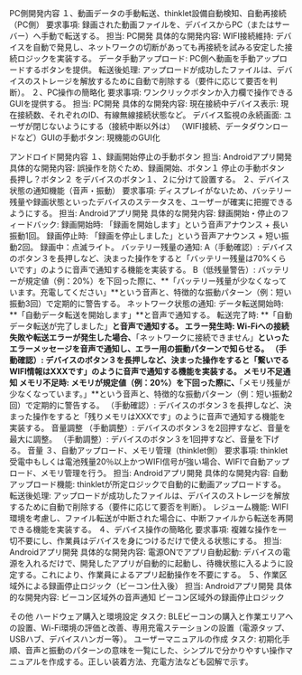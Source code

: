  PC側開発内容
１、動画データの手動転送、thinklet設備自動検知、自動再接続（PC側）
要求事項: 録画された動画ファイルを、デバイスからPC（またはサーバー）へ手動で転送する。
担当: PC開発
具体的な開発内容:
WIFI接続維持: デバイスを自動で発見し、ネットワークの切断があっても再接続を試みる安定した接続ロジックを実装する。
データ手動アップロード: PC側へ動画を手動アップロードするボタンを提供。
転送後処理: アップロードが成功したファイルは、デバイスのストレージを解放するために自動で削除する（要件に応じて要否を判断）。
２、PC操作の簡略化
要求事項: ワンクリックボタンか入力欄で操作できるGUIを提供する。
担当: PC開発
具体的な開発内容:
現在接続中デバイス表示: 現在接続数、それぞれのID、有線無線接続状態など。
デバイス監視の永続画面: ユーザが閉じないようにする（接続中断以外は）
（WIFI接続、データダウンロードなど）GUIの手動ボタン: 現機能のGUI化

アンドロイド開発内容
１、録画開始停止の手動ボタン
担当: Androidアプリ開発
具体的な開発内容:
誤操作を防ぐため、録画開始、ボタン１
停止の手動ボタン　長押し？ボタン２
をデバイスのボタン１、２に分けて設置する。
２、デバイス状態の通知機能（音声・振動）
要求事項: ディスプレイがないため、バッテリー残量や録画状態といったデバイスのステータスを、ユーザーが確実に把握できるようにする。
担当: Androidアプリ開発
具体的な開発内容:
録画開始・停止のフィードバック:
録画開始時: 「録画を開始します」という音声アナウンス + 長い振動1回。
録画停止時: 「録画を停止しました」という音声アナウンス + 短い振動2回。
録画中：点滅ライト。
バッテリー残量の通知:
A（手動確認）: デバイスのボタン３を長押しなど、決まった操作をすると「バッテリー残量は70%くらいです」のように音声で通知する機能を実装する。
B（低残量警告）: バッテリーが規定値（例：20%）を下回った際に、**「バッテリー残量が少なくなっています。充電してください」**という音声と、特徴的な振動パターン（例：短い振動3回）で定期的に警告する。
ネットワーク状態の通知:
データ転送開始時: **「自動データ転送を開始します」**と音声で通知する。
転送完了時: **「自動データ転送が完了しました」**と音声で通知する。
エラー発生時: Wi-Fiへの接続失敗や転送エラーが発生した場合、**「ネットワークに接続できません」**といったエラーメッセージを音声で通知し、エラー用の振動パターンで知らせる。
（手動確認）: デバイスのボタン３を長押しなど、決まった操作をすると「繋いでるWIFI情報はXXXです」のように音声で通知する機能を実装する。
メモリ不足通知
メモリ不足時: メモリが規定値（例：20%）を下回った際に、**「メモリ残量が少なくなっています。」**という音声と、特徴的な振動パターン（例：短い振動2回）で定期的に警告する。
（手動確認）: デバイスのボタン３を長押しなど、決まった操作をすると「残りメモリはXXXです」のように音声で通知する機能を実装する。
音量調整
（手動調整）: デバイスのボタン３を2回押すなど、音量を最大に調整。
（手動調整）: デバイスのボタン３を1回押すなど、音量を下げる。
音量
３、自動アップロード、メモリ管理（thinklet側）
要求事項: thinklet受電中もしくは電池残量20％以上かつWIFI信号が強い場合、WIFIで自動アップロード、メモリ管理を行う。
担当: Androidアプリ開発
具体的な開発内容:
自動アップロード機能: thinkletが所定ロジックで自動的に動画アップロードする。
転送後処理: アップロードが成功したファイルは、デバイスのストレージを解放するために自動で削除する（要件に応じて要否を判断）。
レジューム機能: WIFI環境を考慮し、ファイル転送が中断された場合に、中断ファイルから転送を再開できる機能を実装する。
４、デバイス操作の簡略化
要求事項: 複雑な操作を一切不要にし、作業員はデバイスを身につけるだけで使える状態にする。
担当: Androidアプリ開発
具体的な開発内容:
電源ONでアプリ自動起動: デバイスの電源を入れるだけで、開発したアプリが自動的に起動し、待機状態に入るように設定する。これにより、作業員によるアプリ起動操作を不要にする。
５、作業区域外による録画停止ロジック（ビーコン仕入後）
担当: Androidアプリ開発
具体的な開発内容:
ビーコン区域外の音声通知
ビーコン区域外の録画停止ロジック

その他
ハードウェア購入と環境設定
タスク: BLEビーコンの購入と作業エリアへの設置、Wi-Fi環境の評価と改善、専用充電ステーションの設置（電源タップ、USBハブ、デバイスハンガー等）。
ユーザーマニュアルの作成
タスク: 初期化手順、音声と振動のパターンの意味を一覧にした、シンプルで分かりやすい操作マニュアルを作成する。正しい装着方法、充電方法なども図解で示す。